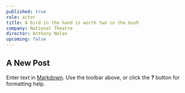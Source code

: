 ```yaml
---
published: true
role: actor
title: A bird in the hand is worth two in the bush
company: National Theatre
director: Anthony Nolan
upcoming: false
---
```

## A New Post

Enter text in [Markdown](http://daringfireball.net/projects/markdown/). Use the toolbar above, or click the **?** button for formatting help.
